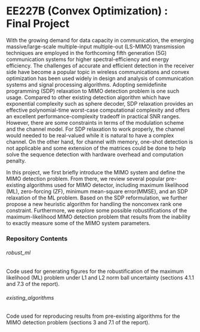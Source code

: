 # EE227B (Convex Optimization) : Final Project

With the growing demand for data capacity in communication, the emerging massive/large-scale multiple-input multiple-out (LS-MIMO) transmission techniques are employed in the forthcoming fifth generation (5G) communication systems for higher spectral-efficiency and energy efficiency. The challenges of accurate and efficient detection in the receiver side have become a popular topic in wireless communications and convex optimization has been used widely in design and analysis of communication systems and signal processing algorithms. Adopting semidefinite programming (SDP) relaxation to MIMO detection problem is one such usage. Compared to other existing detection algorithm which have exponential complexity such as sphere decoder,  SDP relaxation provides an effective polynomial-time worst-case computational complexity and offers an excellent performance-complexity tradeoff in practical SNR ranges. However, there are some constraints in terms of the modulation scheme and the channel model. For SDP relaxation to work properly, the channel would needed to be real-valued while it is natural to have a complex channel. On the other hand, for channel with memory, one-shot detection is not applicable and some extension of the matrices could be done to help solve the sequence detection with hardware overhead and computation penalty.

In this project, we first briefly introduce the MIMO system and define the MIMO detection problem. From there, we review several popular pre-existing algorithms used for MIMO detector, including maximum likelihood (ML), zero-forcing (ZF), minimum mean-square error(MMSE), and an SDP relaxation of the ML problem. Based on the SDP reformulation, we further propose a new heuristic algorithm for handling the nonconvex rank one constraint. Furthermore, we explore some possible robustifications of the maximum-likelihood MIMO detection problem that results from the inability to exactly measure some of the MIMO system parameters. 


### Repository Contents

###### robust_ml

Code used for generating figures for the robustification of the maximum likelihood (ML) problem under L1 and L2 norm ball uncertainty (sections 4.1.1 and 7.3 of the report).

###### existing_algorithms

Code used for reproducing results from pre-existing algorithms for the MIMO detection problem (sections 3 and 7.1 of the report).
